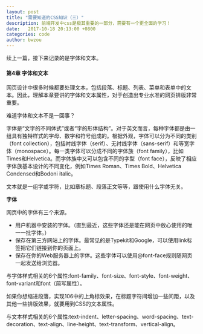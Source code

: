 ```yaml
---
layout: post
title: "需要知道的CSS知识（三）"
description: 前端开发中css是极其重要的一部分，需要有一个更全面的学习！
date:   2017-10-18 20:13:00 +0800
categories: code
author: bwzou
---
```

续上一篇，接下来记录的是字体和文本。

#### 第4章 字体和文本
网页设计中很多时候都要处理文本，包括段落、标题、列表、菜单和表单中的文本。因此，理解本章要讲的字体和文本属性，对于创造出专业水准的网页排版非常重要。

难道字体和文本不是一回事？

字体是“文字的不同体式”或者“字的形体结构”。对于英文而言，每种字体都是由一组具有独特样式的字母、数字和符号组成的。根据外观，字体可以分为不同的类别（font collection），包括衬线字体（serif）、无衬线字体（sans-serif）和等宽字体（monospace）。每一类字体可以分成不同的字体族（font family），比如Times和Helvetica。而字体族中又可以包含不同的字型（font face），反映了相应字体族基本设计的不同变化，例如Times Roman、Times Bold、Helvetica Condensed和Bodoni italic。

文本就是一组字或字符，比如章标题、段落正文等等，跟使用什么字体无关。

**字体**

网页中的字体有三个来源。

- 用户机器中安装的字体。（直到最近，这些字体还是能在网页中放心使用的唯一一批字体。）
- 保存在第三方网站上的字体。最常见的是Typekit和Google，可以使用link标签把它们链接到你的页面上。
- 保存在你的Web服务器上的字体。这些字体可以使用@font-face规则随网页一起发送给浏览器。

与字体样式相关的6个属性:font-family、font-size、font-style、font-weight、font-variant和font（简写属性）。

如果你想缩进段落，实现106中的上角标效果，在标题字符间增加一些间距，以及其他一些排版效果，就要用到CSS的文本属性。

与文本样式相关的6个属性:text-indent、letter-spacing、word-spacing、text-decoration、text-align、line-height、text-transform、vertical-align。




